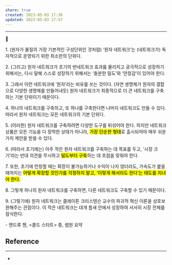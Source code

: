```yaml
---
share: true
created: 2023-05-03 17:36
updated: 2023-05-03 17:57
---
```


---
💭 

1\. (원자가 물질의 가장 기본적인 구성단위인 것처럼) ‘원자 네트워크’는 (네트워크가) 독자적으로 운영되기 위한 최소한의 단위다.

2\. (그리고) 원자 네트워크가 초기의 반네트워크 효과를 물리치고 궁극적으로 성장하기 위해서는, 다시 말해 스스로 성장하기 위해서는 ‘충분한 밀도’와 ‘안정감’이 있어야 한다.

3\. 그래서 이런 네트워크에 ‘원자’라는 비유를 쓰는 것이다. (자연 생명체가 원자의 결합으로 다양한 생명체를 만들어내듯) 원자 네트워크가 최종적으로 더 큰 네트워크를 구축하는 기본 단위이기 때문이다.

4\. 하나의 네트워크를 구축하고, 또 하나를 구축한다면 나머지 네트워크도 만들 수 있다. 따라서 원자 네트워크는 모든 네트워크의 기본 단위다.

5\. (이러한) 원자 네트워크를 구축하려면 다양한 도구를 뒤섞어야 한다. 하지만 네트워크 상품은 모든 기능을 다 장착한 상태가 아니라, <mark class="hltr-red">가장 단순한 형태</mark>로 출시되어야 매우 쉬운 가치 제안을 받을 수 있다.

6\. (따라서 초기에는) 아주 작은 원자 네트워크를 구축하는 데 목표를 두고, ‘시장 크기’라는 반대 의견을 무시하고 <mark class="hltr-red">밀도부터 구축</mark>하는 데 초점을 맞춰야 한다.

7\. 또한, 초기에 런칭할 때는 확장이 불가능하거나 수익이 나지 않더라도, 가속도가 붙을 때까지는 <mark class="hltr-red">어떻게 확장할 것인가를 걱정하지 말고, ‘이렇게 해서라도 한다’는 태도를 지녀야 한다.</mark>

8\. 그렇게 하나의 원자 네트워크를 구축하면, 다른 네트워크도 구축할 수 있기 때문이다.

9\. (그렇기에) 원자 네트워크는 클레이튼 크리스텐슨 교수의 파괴적 혁신 이론을 상호보완해주는 관점이다. 이 작은 네트워크는 대개 틈새 안에서 성장하여 서서히 시장 전체를 잠식한다.

\- 앤드류 첸, <콜드 스타트> 중, 썸원 요약



## Reference
---
- 